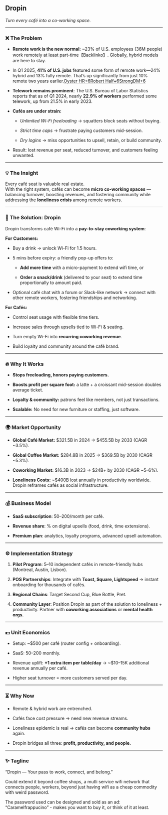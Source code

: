 ## **Dropin**

*Turn every café into a co-working space.*

---

### **❌ The Problem**

* **Remote work is the new normal:** \~23% of U.S. employees (36M people) work remotely at least part-time【Backlinko】. Globally, hybrid models are here to stay.  
* In Q1 2025, **41% of U.S. jobs** featured some form of remote work—24% hybrid and 13% fully remote. That’s up significantly from just 10% remote two years earlier.[Oyster HR+6Robert Half+6StrongDM+6](https://www.roberthalf.com/us/en/insights/research/remote-work-statistics-and-trends?utm_source=chatgpt.com)

* **Telework remains prominent**: The U.S. Bureau of Labor Statistics reports that as of Q1 2024, nearly **22.9% of workers** performed some telework, up from 21.5% in early 2023\.

* **Cafés are under strain:**

  * *Unlimited Wi-Fi freeloading* → squatters block seats without buying.

  * *Strict time caps* → frustrate paying customers mid-session.

  * *Dry logins* → miss opportunities to upsell, retain, or build community.

* Result: lost revenue per seat, reduced turnover, and customers feeling unwanted.

---

### **💡 The Insight**

Every café seat is valuable real estate.  
 With the right system, cafés can become **micro co-working spaces** — balancing turnover, boosting revenues, and fostering community while addressing the **loneliness crisis** among remote workers.

---

### **🚀 The Solution: Dropin**

Dropin transforms café Wi-Fi into a **pay-to-stay coworking system**:

**For Customers:**

* Buy a drink → unlock Wi-Fi for 1.5 hours.

* 5 mins before expiry: a friendly pop-up offers to:

  * **Add more time** with a micro-payment to extend wifi time, or

  * **Order a snack/drink** (delivered to your seat) to extend time proportionally to amount paid.

* Optional café chat with a forum or Slack-like network → connect with other remote workers, fostering friendships and networking.

**For Cafés:**

* Control seat usage with flexible time tiers.

* Increase sales through upsells tied to Wi-Fi & seating.

* Turn empty Wi-Fi into **recurring coworking revenue**.

* Build loyalty and community around the café brand.

---

### **🔥 Why It Works**

* **Stops freeloading, honors paying customers.**

* **Boosts profit per square foot:** a latte \+ a croissant mid-session doubles average ticket.

* **Loyalty & community:** patrons feel like members, not just transactions.

* **Scalable:** No need for new furniture or staffing, just software.

---

### **🌍 Market Opportunity**

* **Global Café Market:** $321.5B in 2024 → $455.5B by 2033 (CAGR \~3.5%).

* **Global Coffee Market:** $284.8B in 2025 → $369.5B by 2030 (CAGR \~5.3%).

* **Coworking Market:** $16.3B in 2023 → $24B+ by 2030 (CAGR \~5–6%).

* **Loneliness Costs:** \~$400B lost annually in productivity worldwide. Dropin reframes cafés as social infrastructure.

---

### **💰 Business Model**

* **SaaS subscription**: $50–$200/month per café.

* **Revenue share**: % on digital upsells (food, drink, time extensions).

* **Premium plan**: analytics, loyalty programs, advanced upsell automation.

---

### **⚙️ Implementation Strategy**

1. **Pilot Program**: 5–10 independent cafés in remote-friendly hubs (Montreal, Austin, Lisbon).

2. **POS Partnerships**: Integrate with **Toast, Square, Lightspeed** → instant onboarding for thousands of cafés.

3. **Regional Chains**: Target Second Cup, Blue Bottle, Pret.

4. **Community Layer**: Position Dropin as part of the solution to loneliness \+ productivity. Partner with **coworking associations** or **mental health orgs**.

---

### **💵 Unit Economics**

* Setup: \~$500 per café (router config \+ onboarding).

* SaaS: $50–$200 monthly.

* Revenue uplift: **\+1 extra item per table/day** → \~$10–15K additional revenue annually per café.

* Higher seat turnover \= more customers served per day.

---

### **⏳ Why Now**

* Remote & hybrid work are entrenched.

* Cafés face cost pressure → need new revenue streams.

* Loneliness epidemic is real → cafés can become **community hubs** again.

* Dropin bridges all three: **profit, productivity, and people.**

---

### **✨ Tagline**

“Dropin — Your pass to work, connect, and belong.”

Could extend it beyond coffee shops, a mutli service wifi network that connects people, workers, beyond just having wifi as a cheap commodity with weird password. 

The password used can be designed and sold as an ad: “Caramelfrappucino” \- makes you want to buy it, or think of it at least.

